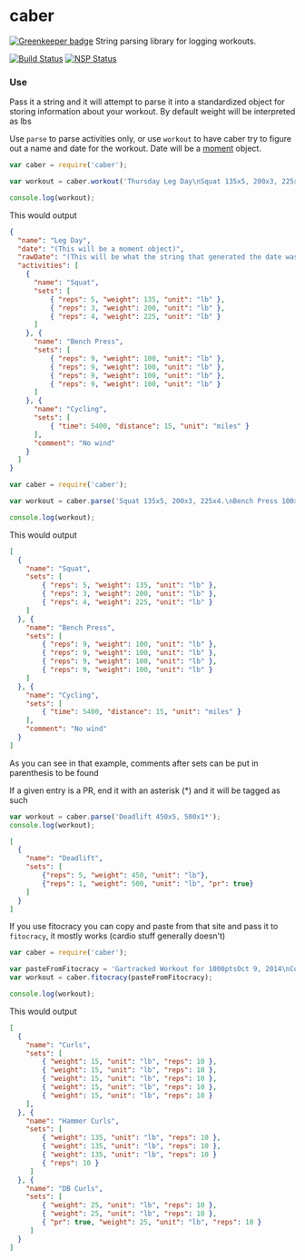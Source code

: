 # caber

[![Greenkeeper badge](https://badges.greenkeeper.io/wraithgar/caber.svg)](https://greenkeeper.io/)
String parsing library for logging workouts.

[![Build Status](https://travis-ci.org/wraithgar/caber.svg?branch=master)](https://travis-ci.org/wraithgar/caber)
[![NSP Status](https://nodesecurity.io/orgs/wraithgar/projects/d7a06e6a-3544-4018-b28e-bdf72ec0a00c/badge)](https://nodesecurity.io/orgs/wraithgar/projects/d7a06e6a-3544-4018-b28e-bdf72ec0a00c)

### Use

Pass it a string and it will attempt to parse it into a standardized
object for storing information about your workout.  By default weight
will be interpreted as lbs

Use `parse` to parse activities only, or use `workout` to have caber try
to figure out a name and date for the workout. Date will be a [moment](http://momentjs.com/)
object.


```javascript
var caber = require('caber');

var workout = caber.workout('Thursday Leg Day\nSquat 135x5, 200x3, 225x4.\nCycling 1:30:00 15 miles (No wind)');

console.log(workout);
```

This would output

```json
{
  "name": "Leg Day",
  "date": "(This will be a moment object)",
  "rawDate": "(This will be what the string that generated the date was)",
  "activities": [
    {
      "name": "Squat",
      "sets": [
          { "reps": 5, "weight": 135, "unit": "lb" },
          { "reps": 3, "weight": 200, "unit": "lb" },
          { "reps": 4, "weight": 225, "unit": "lb" }
      ]
    }, {
      "name": "Bench Press",
      "sets": [
          { "reps": 9, "weight": 100, "unit": "lb" },
          { "reps": 9, "weight": 100, "unit": "lb" },
          { "reps": 9, "weight": 100, "unit": "lb" },
          { "reps": 9, "weight": 100, "unit": "lb" }
      ]
    }, {
      "name": "Cycling",
      "sets": [
          { "time": 5400, "distance": 15, "unit": "miles" }
      ],
      "comment": "No wind"
    }
  ]
}
```

```javascript
var caber = require('caber');

var workout = caber.parse('Squat 135x5, 200x3, 225x4.\nBench Press 100x9x4\nCycling 1:30:00 15 miles (No wind)');

console.log(workout);
```

This would output

```json
[
  {
    "name": "Squat",
    "sets": [
        { "reps": 5, "weight": 135, "unit": "lb" },
        { "reps": 3, "weight": 200, "unit": "lb" },
        { "reps": 4, "weight": 225, "unit": "lb" }
    ]
  }, {
    "name": "Bench Press",
    "sets": [
        { "reps": 9, "weight": 100, "unit": "lb" },
        { "reps": 9, "weight": 100, "unit": "lb" },
        { "reps": 9, "weight": 100, "unit": "lb" },
        { "reps": 9, "weight": 100, "unit": "lb" }
    ]
  }, {
    "name": "Cycling",
    "sets": [
        { "time": 5400, "distance": 15, "unit": "miles" }
    ],
    "comment": "No wind"
  }
]
```

As you can see in that example, comments after sets can be put in
parenthesis to be found

If a given entry is a PR, end it with an asterisk (\*) and it will be
tagged as such

```javascript
var workout = caber.parse('Deadlift 450x5, 500x1*');
console.log(workout);
```

```json
[
  {
    "name": "Deadlift",
    "sets": [
        {"reps": 5, "weight": 450, "unit": "lb"},
        {"reps": 1, "weight": 500, "unit": "lb", "pr": true}
    ]
  }
]
```


If you use fitocracy you can copy and paste from that site and pass it
to `fitocracy`, it mostly works (cardio stuff generally doesn't)

```javascript
var caber = require('caber');

var pasteFromFitocracy = 'Gartracked Workout for 1000ptsOct 9, 2014\nCurls\n15 lb x 10 reps 11\n15 lb x 10 reps 11\n15 lb x 10 reps 11\n15 lb x 10 reps 11\n15 lb x 10 reps 11\nHammer Curls\n135 lb x 10 reps 25\n135 lb x 10 reps 25\n135 lb x 10 reps 25\n135lb x 10 reps 25\nDB Curls\n25 lb x 10 reps 57\n25 lb x 10 reps 57\n25 lb x 10 reps (PR) 57';
var workout = caber.fitocracy(pasteFromFitocracy);

console.log(workout);
```

This would output

```json
[
  {
    "name": "Curls",
    "sets": [
        { "weight": 15, "unit": "lb", "reps": 10 },
        { "weight": 15, "unit": "lb", "reps": 10 },
        { "weight": 15, "unit": "lb", "reps": 10 },
        { "weight": 15, "unit": "lb", "reps": 10 },
        { "weight": 15, "unit": "lb", "reps": 10 }
    ],
  }, {
    "name": "Hammer Curls",
    "sets": [
        { "weight": 135, "unit": "lb", "reps": 10 },
        { "weight": 135, "unit": "lb", "reps": 10 },
        { "weight": 135, "unit": "lb", "reps": 10 }
        { "reps": 10 }
     ]
  }, {
    "name": "DB Curls",
    "sets": [
        { "weight": 25, "unit": "lb", "reps": 10 },
        { "weight": 25, "unit": "lb", "reps": 10 },
        { "pr": true, "weight": 25, "unit": "lb", "reps": 10 }
     ]
  }
]
```

